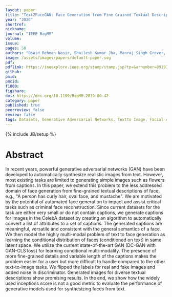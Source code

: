 ```yaml
---
layout: paper
title: "Text2FaceGAN: Face Generation from Fine Grained Textual Descriptions"
year: "2020"
shortref: 
nickname: 
journal: "IEEE BigMM"
volume: 
issue: 
pages: 58
authors: "Osaid Rehman Nasir, Shailesh Kumar Jha, Manraj Singh Grover, Yi Yu, Ajit Kumar, Rajiv Ratn Shah"
image: /assets/images/papers/default-paper.svg
pdf: 
pdflink: https://ieeexplore.ieee.org/stamp/stamp.jsp?tp=&arnumber=8919389
github: 
pmid: 
pmcid: 
f1000: 
figshare: 
doi: https://doi.org/10.1109/BigMM.2019.00-42
category: paper
published: true
peerreview: false
review: false
tags: Datasets, Generative Adversarial Networks, Textto Image, Facial Attributes, Face Generation
---
```


{% include JB/setup %}

# Abstract

In recent years, powerful generative adversarial networks (GAN) have been developed to automatically synthesize realistic images from text. However, most existing tasks are limited to generating simple images such as flowers from captions. In this paper, we extend this problem to the less addressed domain of face generation from fine-grained textual descriptions of face, e.g., "A person has curly hair, oval face, and mustache". We are motivated by the potential of automated face generation to impact and assist critical tasks such as criminal face reconstruction. Since current datasets for the task are either very small or do not contain captions, we generate captions for images in the CelebA dataset by creating an algorithm to automatically convert a list of attributes to a set of captions. The generated captions are meaningful, versatile and consistent with the general semantics of a face. We then model the highly multi-modal problem of text to face generation as learning the conditional distribution of faces (conditioned on text) in same latent space. We utilize the current state-of-the-art GAN (DC-GAN with GAN-CLS loss) for learning conditional multi-modality. The presence of more fine-grained details and variable length of the captions makes the problem easier for a user but more difficult to handle compared to the other text-to-image tasks. We flipped the labels for real and fake images and added noise in discriminator. Generated images for diverse textual descriptions show promising results. In the end, we show how the widely used inceptions score is not a good metric to evaluate the performance of generative models used for synthesizing faces from text.